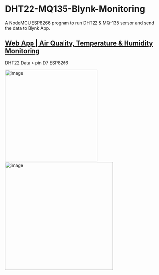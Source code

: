# DHT22-MQ135-Blynk-Monitoring
A NodeMCU ESP8266 program to run DHT22 & MQ-135 sensor and send the data to Blynk App.

## [Web App | Air Quality, Temperature & Humidity Monitoring](https://github.com/Mysteriza/WebApp-TempHum-Monitoring)

DHT22 Data > pin D7 ESP8266

<img src="https://github.com/user-attachments/assets/34303268-10ba-4395-a387-1a26e75ad294" alt="image" width="300">
<img src="https://github.com/user-attachments/assets/fe96864b-4750-4365-a52a-b79724ae8521" alt="image" width="350">



